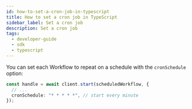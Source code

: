 ```yaml
---
id: how-to-set-a-cron-job-in-typescript
title: How to set a cron job in TypeScript
sidebar_label: Set a cron job
description: Set a cron job
tags:
  - developer-guide
  - sdk
  - typescript
---
```


You can set each Workflow to repeat on a schedule with the `cronSchedule` option:

```typescript
const handle = await client.start(scheduledWorkflow, {
  // ...
  cronSchedule: "* * * * *", // start every minute
});
```
